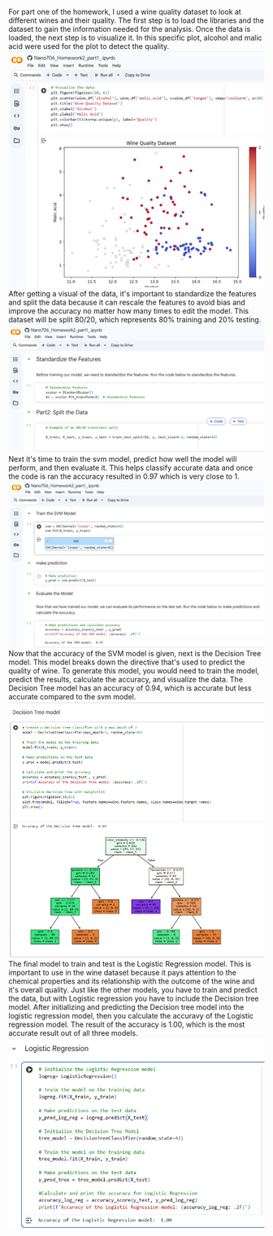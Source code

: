 For part one of the homework, I used a wine quality dataset to look at different wines and their quality. The first step is to load the libraries and the dataset to gain the information needed for the analysis. Once the data is loaded, the next step is to visualize it. In this specific plot, alcohol and malic acid were used for the plot to detect the quality.
![image alt](https://github.com/SetturaM/NANO-706-HW-FINAL/blob/main/Screenshot%202025-10-30%20092314.png?raw=true)
After getting a visual of the data, it's important to standardize the features and split the data because it can rescale the features to avoid bias and improve the accuracy no matter how many times to edit the model. This dataset will be split 80/20, which represents 80% training and 20% testing.
![image alt](https://github.com/SetturaM/NANO-706-HW-FINAL/blob/main/Screenshot%202025-10-30%20092631.png?raw=true)
Next it's time to train the svm model, predict how well the model will perform, and then evaluate it. This helps classify accurate data and once the code is ran the accuracy resulted in 0.97 which is very close to 1.
![image a;t](https://github.com/SetturaM/NANO-706-HW-FINAL/blob/main/Screenshot%202025-10-30%20092719.png?raw=true)
Now that the accuracy of the SVM model is given, next is the Decision Tree model. This model breaks down the directive that's used to predict the quality of wine. To generate this model, you would need to train the model, predict the results, calculate the accuracy, and visualize the data. The Decision Tree model has an accuracy of 0.94, which is accurate but less accurate compared to the svm model.
![image alt](https://github.com/SetturaM/NANO-706-HW-FINAL/blob/main/Screenshot%202025-10-30%20092944.png?raw=true)
The final model to train and test is the Logistic Regression model. This is important to use in the wine dataset because it pays attention to the chemical properties and its relationship with the outcome of the wine and it's overall quality. Just like the other models, you have to train and predict the data, but with Logistic regression you have to include the Decision tree model. After initializing and predicting the Decision tree model into the logistic regression model, then you calculate the accuravy of the Logistic regression model. The result of the accuracy is 1.00, which is the most accurate result out of all three models.
![image_alt](https://github.com/SetturaM/NANO-706-HW-FINAL/blob/main/Screenshot%202025-10-30%20093046.png?raw=true)
